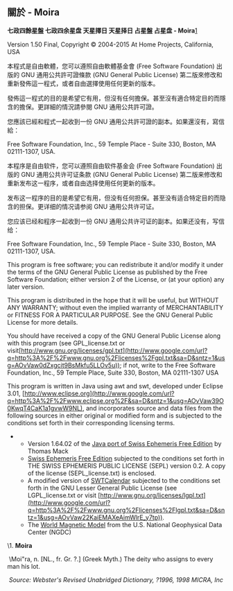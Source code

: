 ## 關於  - Moira

**七政四餘星盤  七政四余星盘  天星擇日  天星择日  占星盤  占星盘 - Moira**[1](https://sites.google.com/site/athomeprojects/home/help/readme)

Version 1.50 Final, Copyright © 2004-2015 At Home Projects, California, USA

本程式是自由軟體，您可以遵照自由軟體基金會 (Free Software Foundation) 出版的 GNU 通用公共許可證條款 (GNU General Public License) 第二版來修改和重新發佈這一程式，或者自由選擇使用任何更新的版本。

發佈這一程式的目的是希望它有用，但沒有任何擔保。甚至沒有適合特定目的而隱含的擔保。更詳細的情況請參閱 GNU 通用公共許可證。 

您應該已經和程式一起收到一份 GNU 通用公共許可證的副本。如果還沒有，寫信給： 

Free Software Foundation, Inc., 59 Temple Place - Suite 330, Boston, MA 02111-1307, USA.

本程序是自由软件，您可以遵照自由软件基金会 (Free Software Foundation) 出版的 GNU 通用公共许可证条款 (GNU General Public License) 第二版来修改和重新发布这一程序，或者自由选择使用任何更新的版本。

发布这一程序的目的是希望它有用，但没有任何担保。甚至没有适合特定目的而隐含的担保。更详细的情况请参阅 GNU 通用公共许可证。 

您应该已经和程序一起收到一份 GNU 通用公共许可证的副本。如果还没有，写信给： 

Free Software Foundation, Inc., 59 Temple Place - Suite 330, Boston, MA 02111-1307, USA.

This program is free software; you can redistribute it and/or modify it under the terms of the GNU General Public License as published by the Free Software Foundation; either version 2 of the License, or (at your option) any later version.

This program is distributed in the hope that it will be useful, but WITHOUT ANY WARRANTY; without even the implied warranty of MERCHANTABILITY or FITNESS FOR A PARTICULAR PURPOSE. See the GNU General Public License for more details.

You should have received a copy of the GNU General Public License along with this program (see GPL_license.txt or visit[http://www.gnu.org/licenses/gpl.txt](http://www.google.com/url?q=http%3A%2F%2Fwww.gnu.org%2Flicenses%2Fgpl.txt&sa=D&sntz=1&usg=AOvVaw0dZxgcit9BsMkfu5LLOv5u)); if not, write to the Free Software Foundation, Inc., 59 Temple Place, Suite 330, Boston, MA 02111-1307 USA

This program is written in Java using awt and swt, developed under Eclipse 3.01, [http://www.eclipse.org](http://www.google.com/url?q=http%3A%2F%2Fwww.eclipse.org%2F&sa=D&sntz=1&usg=AOvVaw39O0KwqT4CaK1a1gvwW9NL), and incorporates source and data files from the following sources in either original or modified form and is subjected to the conditions set forth in their corresponding licensing terms.

- - Version 1.64.02 of the [Java port of Swiss Ephemeris Free Edition](http://www.google.com/url?q=http%3A%2F%2Fwww.th-mack.de%2Finternational%2Fdownload%2Findex.html&sa=D&sntz=1&usg=AOvVaw0eMTn4GSUwTGEUywEhOBao) by Thomas Mack
  - [Swiss Ephemeris Free Edition](http://www.google.com/url?q=http%3A%2F%2Fwww.astro.com%2F&sa=D&sntz=1&usg=AOvVaw0QryeOH09QPwqn7H3-iHZV) subjected to the conditions set forth in THE SWISS EPHEMERIS PUBLIC LICENSE (SEPL) version 0.2.  A copy of the license (SEPL_license.txt) is enclosed.
  - A modified version of [SWTCalendar](http://www.google.com/url?q=http%3A%2F%2Fswtcalendar.sourceforge.net%2F&sa=D&sntz=1&usg=AOvVaw3OB-aWYvw-PgBqMWvUxE03) subjected to the conditions set forth in the GNU Lesser General Public License (see LGPL_license.txt or visit [http://www.gnu.org/licenses/lgpl.txt](http://www.google.com/url?q=http%3A%2F%2Fwww.gnu.org%2Flicenses%2Flgpl.txt&sa=D&sntz=1&usg=AOvVaw22KaiEMAXeAimWlrE_y7tp)).
  - The [World Magnetic Model](http://www.google.com/url?q=http%3A%2F%2Fwww.ngdc.noaa.gov%2Fseg%2FWMM%2FDoDWMM.shtml&sa=D&sntz=1&usg=AOvVaw1lbQ-IDnlSUMBtASOkn511) from the U.S. National Geophysical Data Center (NGDC)

\1. **Moira**

​    \Moi"ra\, n. [NL., fr. Gr. ?.] (Greek Myth.) The deity who assigns to every man his lot.

​    *Source: Webster's Revised Unabridged Dictionary, ?1996, 1998 MICRA, Inc*